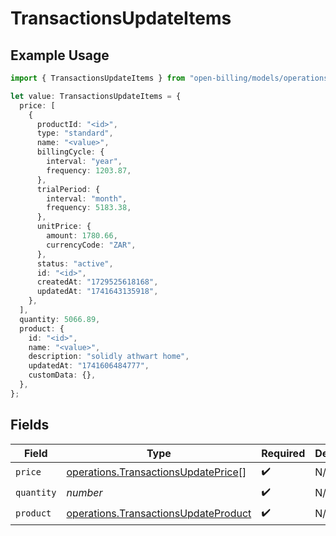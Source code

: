 # TransactionsUpdateItems

## Example Usage

```typescript
import { TransactionsUpdateItems } from "open-billing/models/operations";

let value: TransactionsUpdateItems = {
  price: [
    {
      productId: "<id>",
      type: "standard",
      name: "<value>",
      billingCycle: {
        interval: "year",
        frequency: 1203.87,
      },
      trialPeriod: {
        interval: "month",
        frequency: 5183.38,
      },
      unitPrice: {
        amount: 1780.66,
        currencyCode: "ZAR",
      },
      status: "active",
      id: "<id>",
      createdAt: "1729525618168",
      updatedAt: "1741643135918",
    },
  ],
  quantity: 5066.89,
  product: {
    id: "<id>",
    name: "<value>",
    description: "solidly athwart home",
    updatedAt: "1741606484777",
    customData: {},
  },
};
```

## Fields

| Field                                                                                        | Type                                                                                         | Required                                                                                     | Description                                                                                  |
| -------------------------------------------------------------------------------------------- | -------------------------------------------------------------------------------------------- | -------------------------------------------------------------------------------------------- | -------------------------------------------------------------------------------------------- |
| `price`                                                                                      | [operations.TransactionsUpdatePrice](../../models/operations/transactionsupdateprice.md)[]   | :heavy_check_mark:                                                                           | N/A                                                                                          |
| `quantity`                                                                                   | *number*                                                                                     | :heavy_check_mark:                                                                           | N/A                                                                                          |
| `product`                                                                                    | [operations.TransactionsUpdateProduct](../../models/operations/transactionsupdateproduct.md) | :heavy_check_mark:                                                                           | N/A                                                                                          |